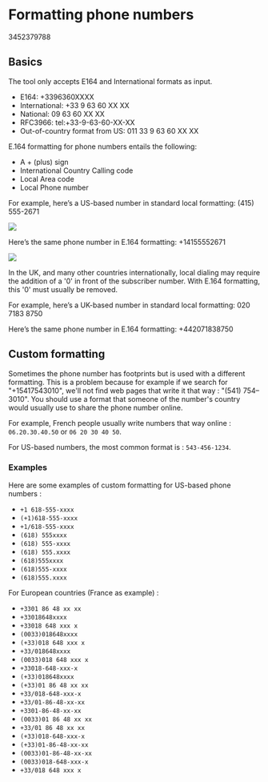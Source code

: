 # Formatting phone numbers
3452379788
## Basics

The tool only accepts E164 and International formats as input.

- E164: +3396360XXXX
- International: +33 9 63 60 XX XX
- National: 09 63 60 XX XX
- RFC3966: tel:+33-9-63-60-XX-XX
- Out-of-country format from US: 011 33 9 63 60 XX XX

E.164 formatting for phone numbers entails the following:

- A + (plus) sign
- International Country Calling code
- Local Area code
- Local Phone number

For example, here’s a US-based number in standard local formatting: (415) 555-2671

![](/images/0e2SMdL.png)

Here’s the same phone number in E.164 formatting: +14155552671

![](/images/KfrvacR.png)

In the UK, and many other countries internationally, local dialing may require the addition of a '0' in front of the subscriber number. With E.164 formatting, this '0' must usually be removed.

For example, here’s a UK-based number in standard local formatting: 020 7183 8750

Here’s the same phone number in E.164 formatting: +442071838750


## Custom formatting

Sometimes the phone number has footprints but is used with a different formatting. This is a problem because for example if we search for "+15417543010", we'll not find web pages that write it that way : "(541) 754–3010". You should use a format that someone of the number's country would usually use to share the phone number online.

For example, French people usually write numbers that way online : `06.20.30.40.50` or `06 20 30 40 50`.

For US-based numbers, the most common format is : `543-456-1234`.

### Examples

Here are some examples of custom formatting for US-based phone numbers : 

- `+1 618-555-xxxx`
- `(+1)618-555-xxxx`
- `+1/618-555-xxxx`
- `(618) 555xxxx`
- `(618) 555-xxxx`
- `(618) 555.xxxx`
- `(618)555xxxx`
- `(618)555-xxxx`
- `(618)555.xxxx`

For European countries (France as example) : 

- `+3301 86 48 xx xx`
- `+33018648xxxx`
- `+33018 648 xxx x`
- `(0033)018648xxxx`
- `(+33)018 648 xxx x`
- `+33/018648xxxx`
- `(0033)018 648 xxx x`
- `+33018-648-xxx-x`
- `(+33)018648xxxx`
- `(+33)01 86 48 xx xx`
- `+33/018-648-xxx-x`
- `+33/01-86-48-xx-xx`
- `+3301-86-48-xx-xx`
- `(0033)01 86 48 xx xx`
- `+33/01 86 48 xx xx`
- `(+33)018-648-xxx-x`
- `(+33)01-86-48-xx-xx`
- `(0033)01-86-48-xx-xx`
- `(0033)018-648-xxx-x`
- `+33/018 648 xxx x`
